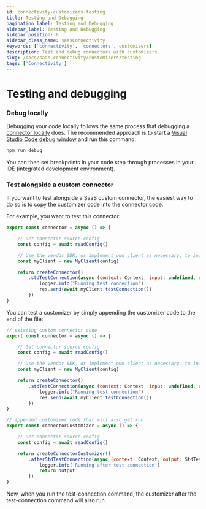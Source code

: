 ```yaml
---
id: connectivity-customizers-testing
title: Testing and Debugging
pagination_label: Testing and Debugging
sidebar_label: Testing and Debugging
sidebar_position: 6
sidebar_class_name: saasConnectivity
keywords: ['connectivity', 'connectors', customizers]
description: Test and debug connectors with customizers. 
slug: /docs/saas-connectivity/customizers/testing
tags: ['Connectivity']
---
```


# Testing and debugging

### Debug locally

Debugging your code locally follows the same process that debugging a [connector locally](../in-depth/debugging) does. The recommended approach is to start a [Visual Studio Code debug window](https://code.visualstudio.com/docs/editor/debugging) and run this command:

```bash
npm run debug
```

You can then set breakpoints in your code step through processes in your IDE (integrated development environment).

### Test alongside a custom connector

If you want to test alongside a SaaS custom connector, the easiest way to do so is to copy the customizer code into the connector code. 

For example, you want to test this connector:

```javascript
export const connector = async () => {

    // Get connector source config
    const config = await readConfig()

    // Use the vendor SDK, or implement own client as necessary, to initialize a client
    const myClient = new MyClient(config)

    return createConnector()
        .stdTestConnection(async (context: Context, input: undefined, res: Response<StdTestConnectionOutput>) => {
            logger.info("Running test connection")
            res.send(await myClient.testConnection())
        })
}
```

You can test a customizer by simply appending the customizer code to the end of the file:

```javascript
// existing custom connector code
export const connector = async () => {

    // Get connector source config
    const config = await readConfig()

    // Use the vendor SDK, or implement own client as necessary, to initialize a client
    const myClient = new MyClient(config)

    return createConnector()
        .stdTestConnection(async (context: Context, input: undefined, res: Response<StdTestConnectionOutput>) => {
            logger.info("Running test connection")
            res.send(await myClient.testConnection())
        })
}

// appended customizer code that will also get run
export const connectorCustomizer = async () => {

    // Get connector source config
    const config = await readConfig()

    return createConnectorCustomizer()
        .afterStdTestConnection(async (context: Context, output: StdTestConnectionOutput) => {
            logger.info('Running after test connection')
            return output
        })
}

```

Now, when you run the test-connection command, the customizer after the test-connection command will also run.